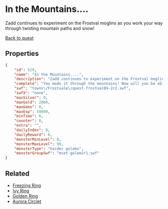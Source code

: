 # In the Mountains....

Zadd continues to experiment on the Frostval moglins as you work your way through twisting mountain paths and snow!

[Back to quest](../quests.md)

## Properties

```json
{
    "id": 529,
    "name": "In the Mountains....",
    "description": "Zadd continues to experiment on the Frostval moglins as you work your way through twisting mountain paths and snow!",
    "complete": "You made it through the mountains! Now will you be able to save the moglins in time?",
    "swf": "towns\/Frostvale\/quest-frostval09-2r2.swf",
    "swfX": "none",
    "maxSilver": 0,
    "maxGold": 2000,
    "maxGems": 0,
    "maxExp": 50000,
    "minTime": 0,
    "counter": 0,
    "extra": "",
    "dailyIndex": 0,
    "dailyReward": 0,
    "monsterMinLevel": 0,
    "monsterMaxLevel": 99,
    "monsterType": "harder golems",
    "monsterGroupSwf": "mset-golem2r1.swf"
}
```

## Related

- [Freezing Ring](../items/3341-freezing-ring.md)
- [Ivy Ring](../items/3342-ivy-ring.md)
- [Golden Ring](../items/3343-golden-ring.md)
- [Aurora Circlet](../items/3344-aurora-circlet.md)

